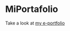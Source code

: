 # MiPortafolio

Take a look at <a href="https://jinan02.github.io/MiPortafolio/" >  my e-portfolio </a>
